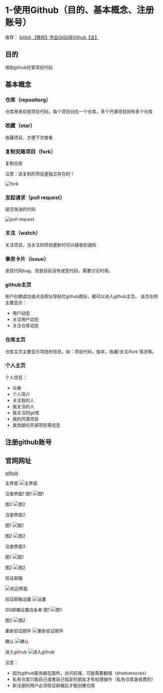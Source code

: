 # 1-使用Github（目的、基本概念、注册账号）

推荐：
[bilibili 【教程】学会Git玩转Github【全】](https://www.bilibili.com/video/av10475153?from=search&seid=1210665366888354577)

## 目的

借助github托管项目代码

## 基本概念

### 仓库（repositorg）

仓库用来存放项目代码，每个项目对应一个仓库，多个开源项目则有多个仓库

### 收藏（star）

收藏项目，方便下次查看

### 复制克隆项目（fork）

复制仓库

注意：该复制的项目是独立存在的！

![fork](https://i.loli.net/2019/09/01/Oex6qT8aIWlMrw2.png)

### 发起请求（pull request）

提交改进的代码

![pull request](https://i.loli.net/2019/09/01/2XDpWdZAv3ty9zf.png)

### 关注（watch）

关注项目，当关注的项目更新时可以接收到通知

### 事务卡片（issue）

发现代码bug，但是目前没有成型代码，需要讨论时用。

### github主页

账户创建成功或点击网址导航栏github图标，都可以进入github主页。
该页左侧主要显示：
* 用户动态
* 关注用户动态
* 关注仓库动态


### 仓库主页

仓库主页主要显示项目的信息，如：项目代码，版本，收藏/关注/fork 情况等。

### 个人主页

个人信息：
* 头像
* 个人简介
* 关注我的人
* 我关注的人
* 我关注的git库
* 我的开源项目
* 我贡献的开源项目等信息

## 注册github账号

## 官网网址

[github](https://github.com/)

主界面
![主界面](https://i.loli.net/2019/09/01/ymAveGYjdJ2XuIz.png)

注册界面1
图1
![图1](https://i.loli.net/2019/09/01/zueA7rfVRxIqZnQ.png)

图2
![图2](https://i.loli.net/2019/09/01/1WsCScXt9aZkjEv.png)

注册界面2

图1
![图1](https://i.loli.net/2019/09/01/Y8Zq9fnxUr2pVND.png)

图2
![图2](https://i.loli.net/2019/09/01/cgYH642PIVtNa8h.png)

注册界面3

图1
![图1](https://i.loli.net/2019/09/01/GlwIstpQnfhoEA9.png)

图2
![图2](https://i.loli.net/2019/09/01/pqMBjAICDy5SvwO.png)

验证邮箱

![欢迎界面](https://i.loli.net/2019/09/01/3jEbWDCZAP2yVka.png)

验证邮箱设置
![设置](https://i.loli.net/2019/09/01/VrbwO4foK7dY6TN.png)

QQ邮箱设置白名单
图1
![图1](https://i.loli.net/2019/09/01/RypWUimXd9gqn5L.png)

图2
![图2](https://i.loli.net/2019/09/01/THXlefP2YuhxR7Z.png)

重新验证邮件
![重新验证邮件](https://i.loli.net/2019/09/01/tX2R4v5hnWi3Tub.png)

确认
![确认](https://i.loli.net/2019/09/01/2YQ1IWXgSvsubnV.png)

进入github
![进入github](https://i.loli.net/2019/09/01/7qKaRBb3tL4egux.png)

注意：
* 因为github服务器在国外，访问较慢，可能需要翻墙（shadowsocks）
* 私有仓库只能自己或者自己指定的朋友才有权限操作（私有仓库是收费的）
* 新注册的用户必须验证邮箱后才能创建仓库

